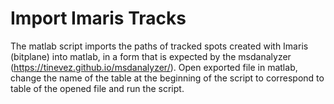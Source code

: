 # Import Imaris Tracks

The matlab script imports the paths of tracked spots created with Imaris (bitplane) into matlab, in a form that is expected by the msdanalyzer (https://tinevez.github.io/msdanalyzer/).
Open exported file in matlab, change the name of the table at the beginning of the script to correspond to table of the opened file and run the script.
